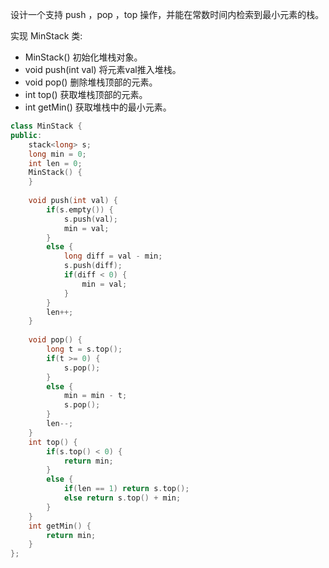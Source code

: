 设计一个支持 push ，pop ，top 操作，并能在常数时间内检索到最小元素的栈。

实现 MinStack 类:

- MinStack() 初始化堆栈对象。
- void push(int val) 将元素val推入堆栈。
- void pop() 删除堆栈顶部的元素。
- int top() 获取堆栈顶部的元素。
- int getMin() 获取堆栈中的最小元素。

```c++
class MinStack {
public:
    stack<long> s;
    long min = 0;
    int len = 0;
    MinStack() {
    }
    
    void push(int val) {
        if(s.empty()) {
            s.push(val);
            min = val;
        }
        else {
            long diff = val - min;
            s.push(diff);
            if(diff < 0) {
                min = val;
            }
        }
        len++;
    }
    
    void pop() {
        long t = s.top();
        if(t >= 0) {
            s.pop();
        }
        else {
            min = min - t;
            s.pop();
        }
        len--;
    }
    int top() {
        if(s.top() < 0) {
            return min;
        }
        else {
            if(len == 1) return s.top();
            else return s.top() + min;
        }
    }
    int getMin() {
        return min;
    }
};
```



